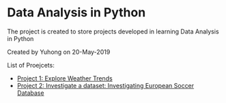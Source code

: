 # Data Analysis in Python

The project is created to store projects developed in learning Data Analysis in Python

Created by Yuhong on 20-May-2019

List of Proejcets:
- [Project 1: Explore Weather Trends](Project1_WeatherTrends.ipynb)
- [Project 2: Investigate a dataset: Investigating European Soccer Database](investigate_a_dataset.ipynb)
